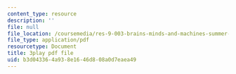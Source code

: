 ```yaml
---
content_type: resource
description: ''
file: null
file_location: /coursemedia/res-9-003-brains-minds-and-machines-summer-course-summer-2015/b3d043364a938e1646d808a0d7eaea49_qTVDxXBK5A.pdf
file_type: application/pdf
resourcetype: Document
title: 3play pdf file
uid: b3d04336-4a93-8e16-46d8-08a0d7eaea49
---
```

